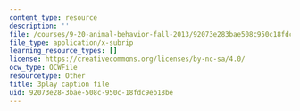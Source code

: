 ```yaml
---
content_type: resource
description: ''
file: /courses/9-20-animal-behavior-fall-2013/92073e283bae508c950c18fdc9eb18be_472247.vtt
file_type: application/x-subrip
learning_resource_types: []
license: https://creativecommons.org/licenses/by-nc-sa/4.0/
ocw_type: OCWFile
resourcetype: Other
title: 3play caption file
uid: 92073e28-3bae-508c-950c-18fdc9eb18be
---
```

